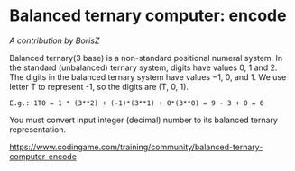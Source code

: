 # Balanced ternary computer: encode
*A contribution by BorisZ*

Balanced ternary(3 base) is a non-standard positional numeral system. In the standard (unbalanced) ternary system, digits have values 0, 1 and 2. The digits in the balanced ternary system have values −1, 0, and 1. We use letter T to represent -1, so the digits are (T, 0, 1).

    E.g.: 1T0 = 1 * (3**2) + (-1)*(3**1) + 0*(3**0) = 9 - 3 + 0 = 6

You must convert input integer (decimal) number to its balanced ternary representation.

https://www.codingame.com/training/community/balanced-ternary-computer-encode
